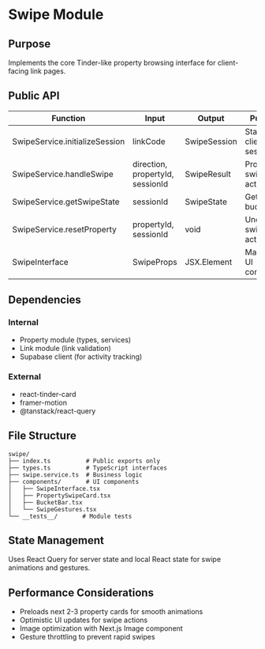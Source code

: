 # Swipe Module

## Purpose
Implements the core Tinder-like property browsing interface for client-facing link pages.

## Public API

| Function | Input | Output | Purpose |
|----------|-------|--------|---------|
| SwipeService.initializeSession | linkCode | SwipeSession | Start new client session |
| SwipeService.handleSwipe | direction, propertyId, sessionId | SwipeResult | Process swipe action |
| SwipeService.getSwipeState | sessionId | SwipeState | Get current buckets |
| SwipeService.resetProperty | propertyId, sessionId | void | Undo swipe action |
| SwipeInterface | SwipeProps | JSX.Element | Main swipe UI component |

## Dependencies

### Internal
- Property module (types, services)
- Link module (link validation)
- Supabase client (for activity tracking)

### External
- react-tinder-card
- framer-motion
- @tanstack/react-query

## File Structure
```
swipe/
├── index.ts          # Public exports only
├── types.ts          # TypeScript interfaces
├── swipe.service.ts  # Business logic
├── components/       # UI components
│   ├── SwipeInterface.tsx
│   ├── PropertySwipeCard.tsx
│   ├── BucketBar.tsx
│   └── SwipeGestures.tsx
└── __tests__/       # Module tests
```

## State Management
Uses React Query for server state and local React state for swipe animations and gestures.

## Performance Considerations
- Preloads next 2-3 property cards for smooth animations
- Optimistic UI updates for swipe actions
- Image optimization with Next.js Image component
- Gesture throttling to prevent rapid swipes